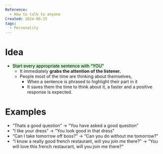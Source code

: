 ```yaml
---
Reference:
  - How to talk to anyone
Created: 2024-06-15
tags:
  - Personality
---
```

# Idea

* <mark style="background: #BBFABBA6;">Start every appropriate sentence with “YOU”</mark>
	* It immediately **grabs the attention of the listener.** 
	* People most of the time are thinking about themselves, 
		* When a sentence is phrased to highlight their part in it
		* It saves them the time to think about it, a faster and a positive response is expected.
# Examples

- “Thats a good question” → “You have asked a good question”
- “I like your dress” → “You look good in that dress”
- “Can I take tomorrow off boss?” → “Can you do without me tomorrow?”
- “I know a really good french restaurant, will you join me there?” → “You will love this french restaurant, will you join me there?”
